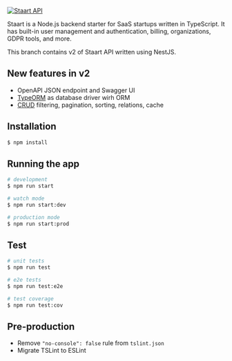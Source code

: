 [![Staart API](https://raw.githubusercontent.com/staart/staart.js.org/master/assets/svg/api.svg?sanitize=true)](https://staart.js.org/api)

Staart is a Node.js backend starter for SaaS startups written in TypeScript. It has built-in user management and authentication, billing, organizations, GDPR tools, and more.

This branch contains v2 of Staart API written using NestJS.

## New features in v2

- OpenAPI JSON endpoint and Swagger UI
- [TypeORM](https://github.com/typeorm/typeorm) as database driver wirh ORM
- [CRUD](https://docs.nestjs.com/recipes/crud-utilities) filtering, pagination, sorting, relations, cache

## Installation

```bash
$ npm install
```

## Running the app

```bash
# development
$ npm run start

# watch mode
$ npm run start:dev

# production mode
$ npm run start:prod
```

## Test

```bash
# unit tests
$ npm run test

# e2e tests
$ npm run test:e2e

# test coverage
$ npm run test:cov
```

## Pre-production

- Remove `"no-console": false` rule from `tslint.json`
- Migrate TSLint to ESLint
